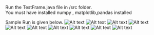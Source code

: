 Run the TestFrame.java file in /src folder.      
You must have installed numpy , matplotlib,pandas installed

Sample Run is given below.
![Alt text](https://github.com/kashyap-parmar/Stock_Market_Prediction_And_Suggestion/blob/main/src/a.jpg)
![Alt text](https://github.com/kashyap-parmar/Stock_Market_Prediction_And_Suggestion/blob/main/src/b.jpg)
![Alt text](https://github.com/kashyap-parmar/Stock_Market_Prediction_And_Suggestion/blob/main/src/c.jpg)
![Alt text](https://github.com/kashyap-parmar/Stock_Market_Prediction_And_Suggestion/blob/main/src/d.jpg)
![Alt text](https://github.com/kashyap-parmar/Stock_Market_Prediction_And_Suggestion/blob/main/src/e.jpg)
![Alt text](https://github.com/kashyap-parmar/Stock_Market_Prediction_And_Suggestion/blob/main/src/f.jpg)
![Alt text](https://github.com/kashyap-parmar/Stock_Market_Prediction_And_Suggestion/blob/main/src/g.jpg)
![Alt text](https://github.com/kashyap-parmar/Stock_Market_Prediction_And_Suggestion/blob/main/src/h.jpg)
![Alt text](https://github.com/kashyap-parmar/Stock_Market_Prediction_And_Suggestion/blob/main/src/i.jpg)
![Alt text](https://github.com/kashyap-parmar/Stock_Market_Prediction_And_Suggestion/blob/main/src/j.jpg)
